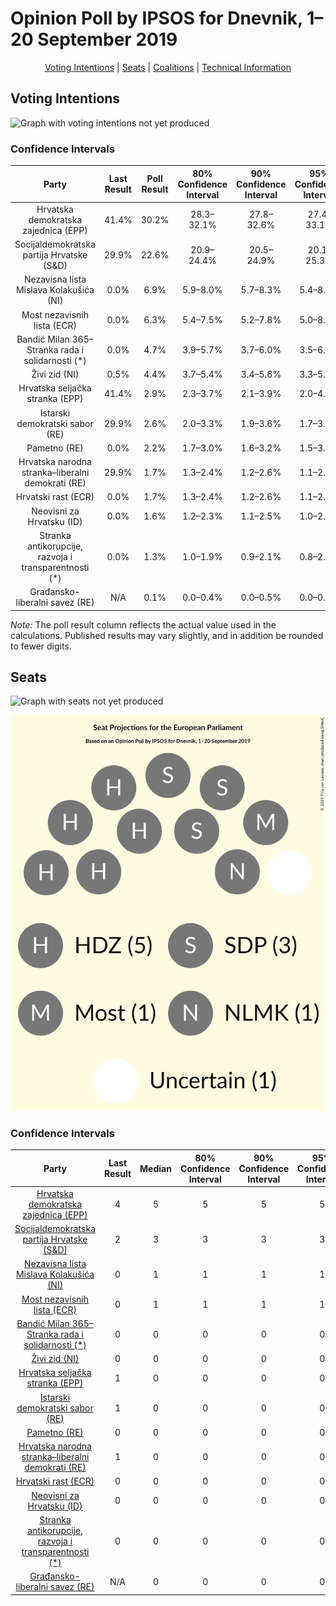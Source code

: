 # Opinion Poll by IPSOS for Dnevnik, 1–20 September 2019

<p align="center"><a href="#voting-intentions">Voting Intentions</a> | <a href="#seats">Seats</a> | <a href="#coalitions">Coalitions</a> | <a href="#technical-information">Technical Information</a></p>

## Voting Intentions

![Graph with voting intentions not yet produced](2019-09-20-IPSOS.png "Voting Intentions")

### Confidence Intervals

| Party | Last Result | Poll Result | 80% Confidence Interval | 90% Confidence Interval | 95% Confidence Interval | 99% Confidence Interval |
|:-----:|:-----------:|:-----------:|:-----------------------:|:-----------------------:|:-----------------------:|:-----------------------:|
| Hrvatska demokratska zajednica (EPP) | 41.4% | 30.2% | 28.3–32.1% |27.8–32.6% |27.4–33.1% |26.5–34.1% |
| Socijaldemokratska partija Hrvatske (S&D) | 29.9% | 22.6% | 20.9–24.4% |20.5–24.9% |20.1–25.3% |19.3–26.2% |
| Nezavisna lista Mislava Kolakušića (NI) | 0.0% | 6.9% | 5.9–8.0% |5.7–8.3% |5.4–8.6% |5.0–9.2% |
| Most nezavisnih lista (ECR) | 0.0% | 6.3% | 5.4–7.5% |5.2–7.8% |5.0–8.0% |4.6–8.6% |
| Bandić Milan 365–Stranka rada i solidarnosti (*) | 0.0% | 4.7% | 3.9–5.7% |3.7–6.0% |3.5–6.2% |3.2–6.7% |
| Živi zid (NI) | 0.5% | 4.4% | 3.7–5.4% |3.4–5.6% |3.3–5.9% |3.0–6.4% |
| Hrvatska seljačka stranka (EPP) | 41.4% | 2.9% | 2.3–3.7% |2.1–3.9% |2.0–4.1% |1.7–4.5% |
| Istarski demokratski sabor (RE) | 29.9% | 2.6% | 2.0–3.3% |1.9–3.6% |1.7–3.7% |1.5–4.2% |
| Pametno (RE) | 0.0% | 2.2% | 1.7–3.0% |1.6–3.2% |1.5–3.4% |1.3–3.8% |
| Hrvatska narodna stranka–liberalni demokrati (RE) | 29.9% | 1.7% | 1.3–2.4% |1.2–2.6% |1.1–2.8% |0.9–3.1% |
| Hrvatski rast (ECR) | 0.0% | 1.7% | 1.3–2.4% |1.2–2.6% |1.1–2.8% |0.9–3.1% |
| Neovisni za Hrvatsku (ID) | 0.0% | 1.6% | 1.2–2.3% |1.1–2.5% |1.0–2.7% |0.8–3.0% |
| Stranka antikorupcije, razvoja i transparentnosti (*) | 0.0% | 1.3% | 1.0–1.9% |0.9–2.1% |0.8–2.3% |0.6–2.6% |
| Građansko-liberalni savez (RE) | N/A | 0.1% | 0.0–0.4% |0.0–0.5% |0.0–0.6% |0.0–0.8% |

*Note:* The poll result column reflects the actual value used in the calculations. Published results may vary slightly, and in addition be rounded to fewer digits.

## Seats

![Graph with seats not yet produced](2019-09-20-IPSOS-seats.png "Seats")

![Graph with seating plan not yet produced](2019-09-20-IPSOS-seating-plan.png "Seating Plan")

### Confidence Intervals

| Party | Last Result | Median | 80% Confidence Interval | 90% Confidence Interval | 95% Confidence Interval | 99% Confidence Interval |
|:-----:|:-----------:|:------:|:-----------------------:|:-----------------------:|:-----------------------:|:-----------------------:|
| <a href="#hrvatska-demokratska-zajednica-(epp)">Hrvatska demokratska zajednica (EPP)</a> | 4 | 5 | 5 |5 |5 |5 |
| <a href="#socijaldemokratska-partija-hrvatske-(s&d)">Socijaldemokratska partija Hrvatske (S&D)</a> | 2 | 3 | 3 |3 |3 |3 |
| <a href="#nezavisna-lista-mislava-kolakušića-(ni)">Nezavisna lista Mislava Kolakušića (NI)</a> | 0 | 1 | 1 |1 |1 |1 |
| <a href="#most-nezavisnih-lista-(ecr)">Most nezavisnih lista (ECR)</a> | 0 | 1 | 1 |1 |1 |1 |
| <a href="#bandić-milan-365–stranka-rada-i-solidarnosti-(*)">Bandić Milan 365–Stranka rada i solidarnosti (*)</a> | 0 | 0 | 0 |0 |0 |0 |
| <a href="#živi-zid-(ni)">Živi zid (NI)</a> | 0 | 0 | 0 |0 |0 |0 |
| <a href="#hrvatska-seljačka-stranka-(epp)">Hrvatska seljačka stranka (EPP)</a> | 1 | 0 | 0 |0 |0 |0 |
| <a href="#istarski-demokratski-sabor-(re)">Istarski demokratski sabor (RE)</a> | 1 | 0 | 0 |0 |0 |0 |
| <a href="#pametno-(re)">Pametno (RE)</a> | 0 | 0 | 0 |0 |0 |0 |
| <a href="#hrvatska-narodna-stranka–liberalni-demokrati-(re)">Hrvatska narodna stranka–liberalni demokrati (RE)</a> | 1 | 0 | 0 |0 |0 |0 |
| <a href="#hrvatski-rast-(ecr)">Hrvatski rast (ECR)</a> | 0 | 0 | 0 |0 |0 |0 |
| <a href="#neovisni-za-hrvatsku-(id)">Neovisni za Hrvatsku (ID)</a> | 0 | 0 | 0 |0 |0 |0 |
| <a href="#stranka-antikorupcije,-razvoja-i-transparentnosti-(*)">Stranka antikorupcije, razvoja i transparentnosti (*)</a> | 0 | 0 | 0 |0 |0 |0 |
| <a href="#građansko-liberalni-savez-(re)">Građansko-liberalni savez (RE)</a> | N/A | 0 | 0 |0 |0 |0 |

